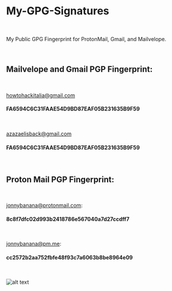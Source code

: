 # My-GPG-Signatures
</BR>
<p>My Public GPG  Fingerprint for ProtonMail, Gmail, and Mailvelope.</p>

</BR>

<h2>Mailvelope and Gmail PGP Fingerprint:</h2>

</BR>

howtohackitalia@gmail.com <h4> FA6594C6C31FAAE54D9BD87EAF05B231635B9F59</h4>


</BR>

azazaelisback@gmail.com <h4> FA6594C6C31FAAE54D9BD87EAF05B231635B9F59</h4>


</BR>


<h2>Proton Mail PGP Fingerprint:</h2>

</BR>


 jonnybanana@protonmail.com: <h4> 8c8f7dfc02d993b2418786e567040a7d27ccdff7</h4>

</BR>

 jonnybanana@pm.me: <h4> cc2572b2aa752fbfe48f93c7a6063b8be8964e09</h4>
 
 
 </BR>
 
 
 ![alt text](https://i.imgur.com/xqyo6sI.png)
